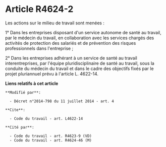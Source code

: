 # Article R4624-2

Les actions sur le milieu de travail sont menées : 

1° Dans les entreprises disposant d'un     service autonome de santé au travail, par le médecin du travail, en collaboration
avec les services chargés des activités de protection des salariés et de prévention des risques professionnels dans
l'entreprise ; 

2° Dans les entreprises adhérant à un service de santé au travail interentreprises, par l'équipe pluridisciplinaire de santé
au travail, sous la conduite du médecin du travail et dans le cadre des objectifs fixés par le projet pluriannuel prévu à
l'article L. 4622-14.

**Liens relatifs à cet article**

	**Modifié par**:

	  - Décret n°2014-798 du 11 juillet 2014 - art. 4

	**Cite**:

	  - Code du travail - art. L4622-14

	**Cité par**:

	  - Code du travail - art. R4623-9 (VD)
	  - Code du travail - art. R4624-46 (M)

